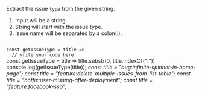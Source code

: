 Extract the issue `type` from the given string.

1. Input will be a string.
2. String will start with the issue type.
3. Issue name will be separated by a colon(:).

<codeblock language="javascript" type="exercise" testMode="multipleInput">
<code>
const getIssueType = title =>
  // write your code here
</code>

<solution>
const getIssueType = title => title.substr(0, title.indexOf(":"))
</solution>

<testcases>
<caller>
console.log(getIssueType(title));
</caller>
<testcase>
<i>
const title = "bug:infinite-spinner-in-home-page";
</i>
</testcase>
<testcase>
<i>
const title = "feature:delete-multiple-issues-from-list-table";
</i>
</testcase>
<testcase>
<i>
const title = "hotfix:user-missing-after-deployment";
</i>
</testcase>
<testcase>
<i>
const title = "feature:facebook-sso";
</i>
</testcase>
</testcases>
</codeblock>